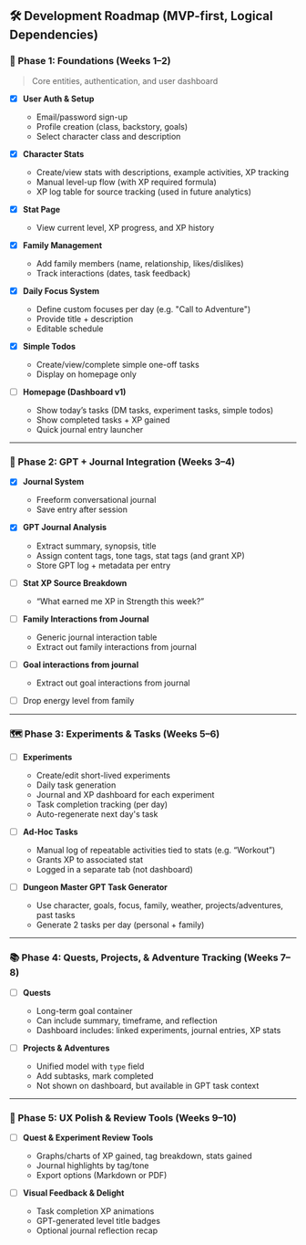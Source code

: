 ## 🛠️ Development Roadmap (MVP-first, Logical Dependencies)

### 🔰 Phase 1: Foundations (Weeks 1–2)

> Core entities, authentication, and user dashboard

- [x] **User Auth & Setup**
  - Email/password sign-up
  - Profile creation (class, backstory, goals)
  - Select character class and description

- [x] **Character Stats**
  - Create/view stats with descriptions, example activities, XP tracking
  - Manual level-up flow (with XP required formula)
  - XP log table for source tracking (used in future analytics)

- [x] **Stat Page**
  - View current level, XP progress, and XP history

- [x] **Family Management**
  - Add family members (name, relationship, likes/dislikes)
  - Track interactions (dates, task feedback)

- [x] **Daily Focus System**
  - Define custom focuses per day (e.g. "Call to Adventure")
  - Provide title + description
  - Editable schedule

- [x] **Simple Todos**
  - Create/view/complete simple one-off tasks
  - Display on homepage only

- [ ] **Homepage (Dashboard v1)**
  - Show today’s tasks (DM tasks, experiment tasks, simple todos)
  - Show completed tasks + XP gained
  - Quick journal entry launcher

---

### 🧠 Phase 2: GPT + Journal Integration (Weeks 3–4)

- [x] **Journal System**
  - Freeform conversational journal
  - Save entry after session

- [x] **GPT Journal Analysis**
  - Extract summary, synopsis, title
  - Assign content tags, tone tags, stat tags (and grant XP)
  - Store GPT log + metadata per entry

- [ ] **Stat XP Source Breakdown**
  - “What earned me XP in Strength this week?”

- [ ] **Family Interactions from Journal**
  - Generic journal interaction table
  - Extract out family interactions from journal

- [ ] **Goal interactions from journal**
  - Extract out goal interactions from journal
- [ ] Drop energy level from family

---

### 🗺️ Phase 3: Experiments & Tasks (Weeks 5–6)

- [ ] **Experiments**
  - Create/edit short-lived experiments
  - Daily task generation
  - Journal and XP dashboard for each experiment
  - Task completion tracking (per day)
  - Auto-regenerate next day's task

- [ ] **Ad-Hoc Tasks**
  - Manual log of repeatable activities tied to stats (e.g. “Workout”)
  - Grants XP to associated stat
  - Logged in a separate tab (not dashboard)

- [ ] **Dungeon Master GPT Task Generator**
  - Use character, goals, focus, family, weather, projects/adventures, past tasks
  - Generate 2 tasks per day (personal + family)

---

### 📚 Phase 4: Quests, Projects, & Adventure Tracking (Weeks 7–8)

- [ ] **Quests**
  - Long-term goal container
  - Can include summary, timeframe, and reflection
  - Dashboard includes: linked experiments, journal entries, XP stats

- [ ] **Projects & Adventures**
  - Unified model with `type` field
  - Add subtasks, mark completed
  - Not shown on dashboard, but available in GPT task context

---

### 🧼 Phase 5: UX Polish & Review Tools (Weeks 9–10)

- [ ] **Quest & Experiment Review Tools**
  - Graphs/charts of XP gained, tag breakdown, stats gained
  - Journal highlights by tag/tone
  - Export options (Markdown or PDF)

- [ ] **Visual Feedback & Delight**
  - Task completion XP animations
  - GPT-generated level title badges
  - Optional journal reflection recap
